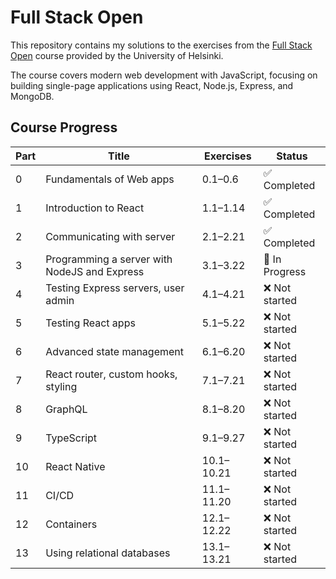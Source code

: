 # Full Stack Open 

This repository contains my solutions to the exercises from the [Full Stack Open](https://fullstackopen.com/en/) course provided by the University of Helsinki.

The course covers modern web development with JavaScript, focusing on building single-page applications using React, Node.js, Express, and MongoDB.

## Course Progress

| Part | Title                                              | Exercises       | Status       |
|------|----------------------------------------------------|------------------|--------------|
| 0    | Fundamentals of Web apps                           | 0.1–0.6          | ✅ Completed |
| 1    | Introduction to React                              | 1.1–1.14         | ✅ Completed |
| 2    | Communicating with server                          | 2.1–2.21         | ✅ Completed |
| 3    | Programming a server with NodeJS and Express       | 3.1–3.22         | 🔄 In Progress |
| 4    | Testing Express servers, user admin                | 4.1–4.21         | ❌ Not started |
| 5    | Testing React apps                                 | 5.1–5.22         | ❌ Not started |
| 6    | Advanced state management                          | 6.1–6.20         | ❌ Not started |
| 7    | React router, custom hooks, styling                | 7.1–7.21         | ❌ Not started |
| 8    | GraphQL                                             | 8.1–8.20         | ❌ Not started |
| 9    | TypeScript                                          | 9.1–9.27         | ❌ Not started |
| 10   | React Native                                        | 10.1–10.21       | ❌ Not started |
| 11   | CI/CD                                               | 11.1–11.20       | ❌ Not started |
| 12   | Containers                                          | 12.1–12.22       | ❌ Not started |
| 13   | Using relational databases                          | 13.1–13.21       | ❌ Not started |


